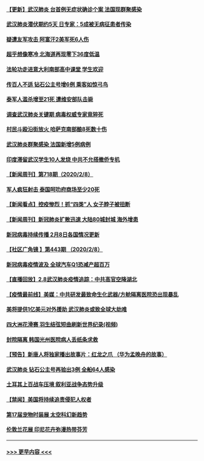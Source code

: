 #### [【更新】武汉肺炎 台首例无症状确诊个案 法国现群聚感染](../pages/prog202/a102770740.md?t=02092222) 
#### [武汉肺炎潜伏期约5天 日专家：5成被无病征患者传染](../pages/prog202/a102773145.md?t=02092222) 
#### [疑遭友军攻击 阿富汗2美军死6人伤](../pages/prog202/a102773140.md?t=02092222) 
#### [超乎想像寒冷 北海道再现零下36度低温](../pages/prog202/a102773122.md?t=02092222) 
#### [法轮功走进意大利南部高中课堂 学生欢迎](../pages/prog202/a102773105.md?t=02092222) 
#### [传百人不适 钻石公主号增6例 乘客如惊弓鸟](../pages/prog202/a102773051.md?t=02092222) 
#### [泰军人滥杀增至21死 遭维安部队击毙](../pages/prog202/a102772913.md?t=02092222) 
#### [调查武汉肺炎关键期 病毒权威专家竟猝死](../pages/prog202/a102773033.md?t=02092222) 
#### [村民斗殴沿街放火 哈萨克南部酿8死数十伤](../pages/prog202/a102772980.md?t=02092222) 
#### [武汉肺炎群聚感染 法国新增5例病例](../pages/prog202/a102772957.md?t=02092222) 
#### [印度滞留武汉学生10人发烧 中共不允搭撤侨专机](../pages/prog202/a102772946.md?t=02092222) 
#### [【新闻周刊】第718期（2020/2/8）](../pages/prog202/a102772921.md?t=02092222) 
#### [军人疯狂射击 泰国呵叻府商场至少20死](../pages/prog202/a102772833.md?t=02092222) 
#### [【新闻看点】控疫惨烈！抓“四类”人 女子脖子被扭断](../pages/prog202/a102772896.md?t=02092222) 
#### [【新闻周刊】新冠肺炎扩散迅速 大陆80城封城 海外增患](../pages/prog202/a102772852.md?t=02092222) 
#### [新冠病毒持续传播 2月8日各国情况更新](../pages/prog202/a102772826.md?t=02092222) 
#### [【社区广角镜  】第443期  （2020/2/8）](../pages/prog202/a102772736.md?t=02092222) 
#### [新冠病毒疫情波及 全球汽车Q1恐减产超百万](../pages/prog202/a102772695.md?t=02092222) 
#### [【直播回放】2.8武汉肺炎疫情追踪：中共高官空降湖北](../pages/prog202/a102772618.md?t=02092222) 
#### [【疫情最前线】美媒：中共研发最致命生化武器/方舱隔离医院恐出现暴乱](../pages/prog202/a102772439.md?t=02092222) 
#### [美将提供1亿美元对外援助 武汉肺炎或致全球大劫难](../pages/prog202/a102772361.md?t=02092222) 
#### [四大洲花滑赛 羽生结弦短曲刷新世界纪录(视频)](../pages/prog202/a102772341.md?t=02092222) 
#### [封院隔离 韩国光州医院病人丢纸条求救](../pages/prog202/a102772282.md?t=02092222) 
#### [【预告】新唐人将独家播出故事片：红龙之爪 （华为孟晚舟的故事）](../pages/prog202/a102767728.md?t=02092222) 
#### [武汉肺炎 钻石公主号再验出3例 全船64人感染](../pages/prog202/a102771726.md?t=02092222) 
#### [土耳其上百战车压境 叙利亚战争态势升级](../pages/prog202/a102772132.md?t=02092222) 
#### [【禁闻】美国将持续追责侵犯人权者](../pages/prog202/a102772042.md?t=02092222) 
#### [第17届宠物时装展 太空科幻新趋势](../pages/prog202/a102772033.md?t=02092222) 
#### [伦敦兰花展 印尼花卉弥漫热带芬芳](../pages/prog202/a102772026.md?t=02092222) 

----
#### [ >>> 更早内容 <<< ](../indexes/prog202-earlier.md)
